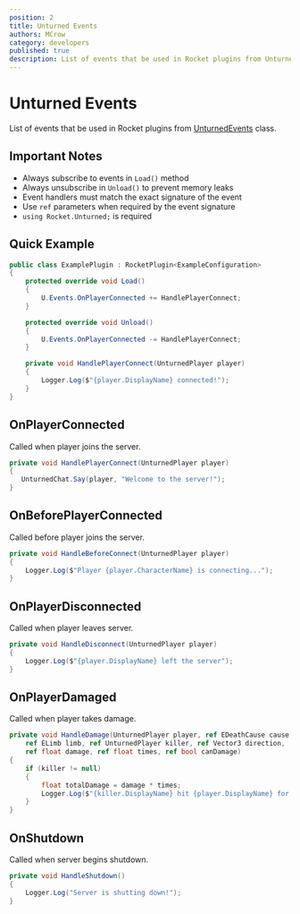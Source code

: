 ```yaml
---
position: 2
title: Unturned Events
authors: MCrow
category: developers
published: true
description: List of events that be used in Rocket plugins from UnturnedEvents class.
---
```

# Unturned Events
List of events that be used in Rocket plugins from [UnturnedEvents](https://github.com/SmartlyDressedGames/Legally-Distinct-Missile/blob/master/Rocket.Unturned/Events/UnturnedEvents.cs) class.
## Important Notes
- Always subscribe to events in `Load()` method
- Always unsubscribe in `Unload()` to prevent memory leaks
- Event handlers must match the exact signature of the event
- Use `ref` parameters when required by the event signature
- `using Rocket.Unturned;` is required

## Quick Example
```csharp
public class ExamplePlugin : RocketPlugin<ExampleConfiguration>
{
    protected override void Load()
    {
        U.Events.OnPlayerConnected += HandlePlayerConnect;
    }

    protected override void Unload()
    {
        U.Events.OnPlayerConnected -= HandlePlayerConnect;
    }

    private void HandlePlayerConnect(UnturnedPlayer player)
    {
        Logger.Log($"{player.DisplayName} connected!");
    }
}
```

## OnPlayerConnected
Called when player joins the server.
```csharp
private void HandlePlayerConnect(UnturnedPlayer player)
{
   UnturnedChat.Say(player, "Welcome to the server!");
}
```

## OnBeforePlayerConnected
Called before player joins the server.
```csharp
private void HandleBeforeConnect(UnturnedPlayer player)
{
    Logger.Log($"Player {player.CharacterName} is connecting...");
}
```

## OnPlayerDisconnected
Called when player leaves server.
```csharp
private void HandleDisconnect(UnturnedPlayer player)
{
    Logger.Log($"{player.DisplayName} left the server");
}
```

## OnPlayerDamaged
Called when player takes damage.
```csharp
private void HandleDamage(UnturnedPlayer player, ref EDeathCause cause, 
    ref ELimb limb, ref UnturnedPlayer killer, ref Vector3 direction, 
    ref float damage, ref float times, ref bool canDamage)
{
    if (killer != null)
    {
        float totalDamage = damage * times;
        Logger.Log($"{killer.DisplayName} hit {player.DisplayName} for {totalDamage} damage!");
    }
}
```

## OnShutdown
Called when server begins shutdown.
```csharp
private void HandleShutdown()
{
    Logger.Log("Server is shutting down!");
}
```
